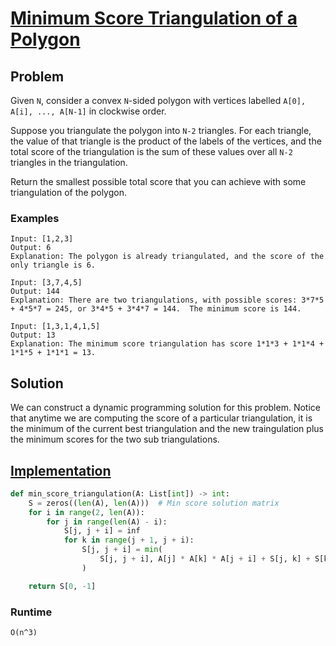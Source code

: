 # [Minimum Score Triangulation of a Polygon](https://leetcode.com/problems/minimum-score-triangulation-of-polygon/)

## Problem

Given `N`, consider a convex `N`-sided polygon with vertices labelled `A[0], A[i], ..., A[N-1]` in clockwise order.

Suppose you triangulate the polygon into `N-2` triangles.  For each triangle, the value of that triangle is the product of the labels of the vertices, and the total score of the triangulation is the sum of these values over all `N-2` triangles in the triangulation.

Return the smallest possible total score that you can achieve with some triangulation of the polygon.

### Examples

```
Input: [1,2,3]
Output: 6
Explanation: The polygon is already triangulated, and the score of the only triangle is 6.

Input: [3,7,4,5]
Output: 144
Explanation: There are two triangulations, with possible scores: 3*7*5 + 4*5*7 = 245, or 3*4*5 + 3*4*7 = 144.  The minimum score is 144.

Input: [1,3,1,4,1,5]
Output: 13
Explanation: The minimum score triangulation has score 1*1*3 + 1*1*4 + 1*1*5 + 1*1*1 = 13.
```

## Solution

We can construct a dynamic programming solution for this problem. Notice that anytime we are computing the score of a particular triangulation, it is the minimum of the current best triangulation and the new traingulation plus the minimum scores for the two sub triangulations.

## [Implementation](https://github.com/antoniojkim/AlgLib/blob/master/Algorithms/Dynamic%20Programming/Minimum%20Score%20Triangulation/min_score_triangulation.py#L8)

```python
def min_score_triangulation(A: List[int]) -> int:
    S = zeros((len(A), len(A)))  # Min score solution matrix
    for i in range(2, len(A)):
        for j in range(len(A) - i):
            S[j, j + i] = inf
            for k in range(j + 1, j + i):
                S[j, j + i] = min(
                    S[j, j + i], A[j] * A[k] * A[j + i] + S[j, k] + S[k, j + i]
                )

    return S[0, -1]
```

### Runtime

`O(n^3)`

